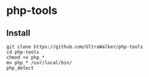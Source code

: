 # php-tools

## Install

``` 
git clone https://github.com/UltraWalker/php-tools
cd php-tools
chmod +x php_*
mv php_* /usr/local/bin/
php_detect
```
